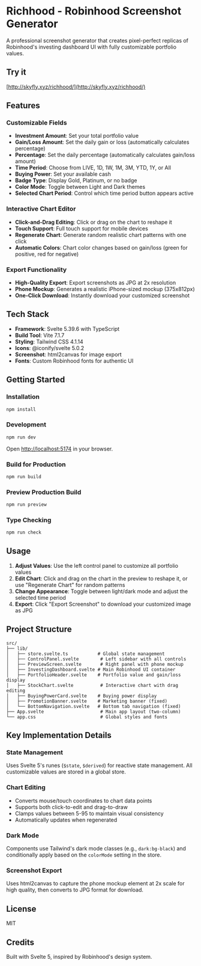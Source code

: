 # Richhood - Robinhood Screenshot Generator

A professional screenshot generator that creates pixel-perfect replicas of Robinhood's investing dashboard UI with fully customizable portfolio values.

## Try it
[http://skyfly.xyz/richhood/](http://skyfly.xyz/richhood/)

## Features

### Customizable Fields

- **Investment Amount**: Set your total portfolio value
- **Gain/Loss Amount**: Set the daily gain or loss (automatically calculates percentage)
- **Percentage**: Set the daily percentage (automatically calculates gain/loss amount)
- **Time Period**: Choose from LIVE, 1D, 1W, 1M, 3M, YTD, 1Y, or All
- **Buying Power**: Set your available cash
- **Badge Type**: Display Gold, Platinum, or no badge
- **Color Mode**: Toggle between Light and Dark themes
- **Selected Chart Period**: Control which time period button appears active

### Interactive Chart Editor

- **Click-and-Drag Editing**: Click or drag on the chart to reshape it
- **Touch Support**: Full touch support for mobile devices
- **Regenerate Chart**: Generate random realistic chart patterns with one click
- **Automatic Colors**: Chart color changes based on gain/loss (green for positive, red for negative)

### Export Functionality

- **High-Quality Export**: Export screenshots as JPG at 2x resolution
- **Phone Mockup**: Generates a realistic iPhone-sized mockup (375x812px)
- **One-Click Download**: Instantly download your customized screenshot

## Tech Stack

- **Framework**: Svelte 5.39.6 with TypeScript
- **Build Tool**: Vite 7.1.7
- **Styling**: Tailwind CSS 4.1.14
- **Icons**: @iconify/svelte 5.0.2
- **Screenshot**: html2canvas for image export
- **Fonts**: Custom Robinhood fonts for authentic UI

## Getting Started

### Installation

```bash
npm install
```

### Development

```bash
npm run dev
```

Open [http://localhost:5174](http://localhost:5174) in your browser.

### Build for Production

```bash
npm run build
```

### Preview Production Build

```bash
npm run preview
```

### Type Checking

```bash
npm run check
```

## Usage

1. **Adjust Values**: Use the left control panel to customize all portfolio values
2. **Edit Chart**: Click and drag on the chart in the preview to reshape it, or use "Regenerate Chart" for random patterns
3. **Change Appearance**: Toggle between light/dark mode and adjust the selected time period
4. **Export**: Click "Export Screenshot" to download your customized image as JPG

## Project Structure

```
src/
├── lib/
│   ├── store.svelte.ts           # Global state management
│   ├── ControlPanel.svelte        # Left sidebar with all controls
│   ├── PreviewScreen.svelte       # Right panel with phone mockup
│   ├── InvestingDashboard.svelte # Main Robinhood UI container
│   ├── PortfolioHeader.svelte    # Portfolio value and gain/loss display
│   ├── StockChart.svelte          # Interactive chart with drag editing
│   ├── BuyingPowerCard.svelte    # Buying power display
│   ├── PromotionBanner.svelte    # Marketing banner (fixed)
│   └── BottomNavigation.svelte   # Bottom tab navigation (fixed)
├── App.svelte                     # Main app layout (two-column)
└── app.css                        # Global styles and fonts
```

## Key Implementation Details

### State Management

Uses Svelte 5's runes (`$state`, `$derived`) for reactive state management. All customizable values are stored in a global store.

### Chart Editing

- Converts mouse/touch coordinates to chart data points
- Supports both click-to-edit and drag-to-draw
- Clamps values between 5-95 to maintain visual consistency
- Automatically updates when regenerated

### Dark Mode

Components use Tailwind's dark mode classes (e.g., `dark:bg-black`) and conditionally apply based on the `colorMode` setting in the store.

### Screenshot Export

Uses html2canvas to capture the phone mockup element at 2x scale for high quality, then converts to JPG format for download.

## License

MIT

## Credits

Built with Svelte 5, inspired by Robinhood's design system.
